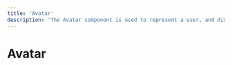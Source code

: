 ```yaml
---
title: 'Avatar'
description: 'The Avatar component is used to represent a user, and displays the profile picture, initials or fallback icon.'
---
```


# Avatar
